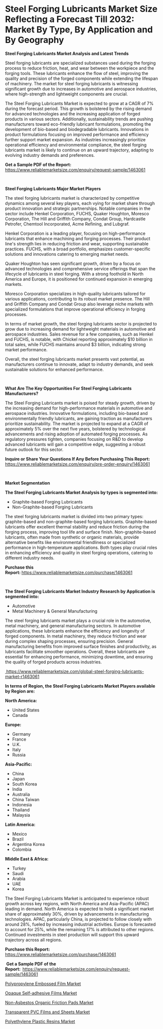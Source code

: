 <p><h1>Steel Forging Lubricants Market Size Reflecting a Forecast Till 2032: Market By Type, By Application and By Geography</h1></p><p><strong>Steel Forging Lubricants Market Analysis and Latest Trends</strong></p>
<p><p>Steel forging lubricants are specialized substances used during the forging process to reduce friction, heat, and wear between the workpiece and the forging tools. These lubricants enhance the flow of steel, improving the quality and precision of the forged components while extending the lifespan of machinery. The market for steel forging lubricants is witnessing significant growth due to increases in automotive and aerospace industries, where high-strength and lightweight components are crucial.</p><p>The Steel Forging Lubricants Market is expected to grow at a CAGR of 7% during the forecast period. This growth is bolstered by the rising demand for advanced technologies and the increasing application of forged products in various sectors. Additionally, sustainability trends are pushing manufacturers toward eco-friendly lubricant formulations, promoting the development of bio-based and biodegradable lubricants. Innovations in product formulations focusing on improved performance and efficiency further support market expansion. As industries increasingly prioritize operational efficiency and environmental compliance, the steel forging lubricants market is likely to continue on an upward trajectory, adapting to evolving industry demands and preferences.</p></p>
<p><strong>Get a Sample PDF of the Report:&nbsp;</strong> <a href="https://www.reliablemarketsize.com/enquiry/request-sample/1463061?utm_campaign=1131&utm_medium=2&utm_source=Github&utm_content=ia&utm_term=03042025&utm_id=steel-forging-lubricants">https://www.reliablemarketsize.com/enquiry/request-sample/1463061</a></p>
<p>&nbsp;</p>
<p><strong>Steel Forging Lubricants Major Market Players</strong></p>
<p><p>The steel forging lubricants market is characterized by competitive dynamics among several key players, each vying for market share through product innovation and strategic partnerships. Notable companies in the sector include Henkel Corporation, FUCHS, Quaker Houghton, Moresco Corporation, The Hill and Griffith Company, Condat Group, Hardcastle Petrofer, Chemtool Incorporated, Acme Refining, and Lubgraf.</p><p>Henkel Corporation is a leading player, focusing on high-performance lubricants that enhance machining and forging processes. Their product line's strength lies in reducing friction and wear, supporting sustainable practices. FUCHS, with a broad portfolio, emphasizes customer-specific solutions and innovations catering to emerging market needs.</p><p>Quaker Houghton has seen significant growth, driven by a focus on advanced technologies and comprehensive service offerings that span the lifecycle of lubricants in steel forging. With a strong foothold in North America and Europe, it is positioned for continued expansion in emerging markets.</p><p>Moresco Corporation specializes in high-quality lubricants tailored for various applications, contributing to its robust market presence. The Hill and Griffith Company and Condat Group also leverage niche markets with specialized formulations that improve operational efficiency in forging processes.</p><p>In terms of market growth, the steel forging lubricants sector is projected to grow due to increasing demand for lightweight materials in automotive and aerospace industries. Sales revenue for a few companies, such as Henkel and FUCHS, is notable, with Chickel reporting approximately $10 billion in total sales, while FUCHS maintains around $3 billion, indicating strong market performance.</p><p>Overall, the steel forging lubricants market presents vast potential, as manufacturers continue to innovate, adapt to industry demands, and seek sustainable solutions for enhanced performance.</p></p>
<p>&nbsp;</p>
<p><strong>What Are The Key Opportunities For Steel Forging Lubricants Manufacturers?</strong></p>
<p><p>The Steel Forging Lubricants market is poised for steady growth, driven by the increasing demand for high-performance materials in automotive and aerospace industries. Innovative formulations, including bio-based and environmentally friendly lubricants, are gaining traction as manufacturers prioritize sustainability. The market is projected to expand at a CAGR of approximately 5% over the next five years, bolstered by technological advancements and rising adoption of automated forging processes. As regulatory pressures tighten, companies focusing on R&D to develop advanced lubricants will gain a competitive edge, suggesting a robust future outlook for this sector.</p></p>
<p><strong>Inquire or Share Your Questions If Any Before Purchasing This Report:</strong> <a href="https://www.reliablemarketsize.com/enquiry/pre-order-enquiry/1463061?utm_campaign=1131&utm_medium=2&utm_source=Github&utm_content=ia&utm_term=03042025&utm_id=steel-forging-lubricants">https://www.reliablemarketsize.com/enquiry/pre-order-enquiry/1463061</a></p>
<p>&nbsp;</p>
<p><strong>Market Segmentation</strong></p>
<p><strong>The Steel Forging Lubricants Market Analysis by types is segmented into:</strong></p>
<p><ul><li>Graphite-based Forging Lubricants</li><li>Non-Graphite-based Forging Lubricants</li></ul></p>
<p><p>The steel forging lubricants market is divided into two primary types: graphite-based and non-graphite-based forging lubricants. Graphite-based lubricants offer excellent thermal stability and reduce friction during the forging process, improving tool life and surface finish. Non-graphite-based lubricants, often made from synthetic or organic materials, provide alternative benefits like environmental friendliness or specialized performance in high-temperature applications. Both types play crucial roles in enhancing efficiency and quality in steel forging operations, catering to different industry needs.</p></p>
<p><strong>Purchase this Report:&nbsp;</strong><a href="https://www.reliablemarketsize.com/purchase/1463061?utm_campaign=1131&utm_medium=2&utm_source=Github&utm_content=ia&utm_term=03042025&utm_id=steel-forging-lubricants">https://www.reliablemarketsize.com/purchase/1463061</a></p>
<p>&nbsp;</p>
<p><strong>The Steel Forging Lubricants Market Industry Research by Application is segmented into:</strong></p>
<p><ul><li>Automotive</li><li>Metal Machinery & General Manufacturing</li></ul></p>
<p><p>The steel forging lubricants market plays a crucial role in the automotive, metal machinery, and general manufacturing sectors. In automotive applications, these lubricants enhance the efficiency and longevity of forged components. In metal machinery, they reduce friction and wear during complex shaping processes, ensuring precision. General manufacturing benefits from improved surface finishes and productivity, as lubricants facilitate smoother operations. Overall, these lubricants are essential for enhancing performance, minimizing downtime, and ensuring the quality of forged products across industries.</p></p>
<p><a href="https://www.reliablemarketsize.com/global-steel-forging-lubricants-market-r1463061?utm_campaign=1131&utm_medium=2&utm_source=Github&utm_content=ia&utm_term=03042025&utm_id=steel-forging-lubricants">&nbsp;https://www.reliablemarketsize.com/global-steel-forging-lubricants-market-r1463061</a></p>
<p><strong>In terms of Region, the Steel Forging Lubricants Market Players available by Region are:</strong></p>
<p>
    <p> <strong> North America: </strong>
        <ul>
            <li>United States</li>
            <li>Canada</li>
        </ul>
        </p> 
    <p> <strong> Europe: </strong>
        <ul>
            <li>Germany</li>
            <li>France</li>
            <li>U.K.</li>
            <li>Italy</li>
            <li>Russia</li>
        </ul>
        </p> 
    <p> <strong> Asia-Pacific: </strong>
        <ul>
            <li>China</li>
            <li>Japan</li>
            <li>South Korea</li>
            <li>India</li>
            <li>Australia</li>
            <li>China Taiwan</li>
            <li>Indonesia</li>
            <li>Thailand</li>
            <li>Malaysia</li>
        </ul>
        </p> 
    <p> <strong> Latin America: </strong>
        <ul>
            <li>Mexico</li>
            <li>Brazil</li>
            <li>Argentina Korea</li>
            <li>Colombia</li>
        </ul>
        </p> 
    <p> <strong> Middle East & Africa: </strong>
        <ul>
            <li>Turkey</li>
            <li>Saudi</li>
            <li>Arabia</li>
            <li>UAE</li>
            <li>Korea</li>
        </ul>
    </p>
    </p>
<p><p>The Steel Forging Lubricants Market is anticipated to experience robust growth across key regions, with North America and Asia-Pacific (APAC) leading in demand. North America is expected to hold a significant market share of approximately 30%, driven by advancements in manufacturing technologies. APAC, particularly China, is projected to follow closely with around 28%, fueled by increasing industrial activities. Europe is forecasted to account for 25%, while the remaining 17% is attributed to other regions. Continued investments in steel production will support this upward trajectory across all regions.</p></p>
<p><strong>Purchase this Report: </strong><a href="https://www.reliablemarketsize.com/purchase/1463061?utm_campaign=1131&utm_medium=2&utm_source=Github&utm_content=ia&utm_term=03042025&utm_id=steel-forging-lubricants">https://www.reliablemarketsize.com/purchase/1463061</a></p>
<p>&nbsp;<strong>Get a Sample PDF of the Report:&nbsp;&nbsp;</strong><a href="https://www.reliablemarketsize.com/enquiry/request-sample/1463061?utm_campaign=1131&utm_medium=2&utm_source=Github&utm_content=ia&utm_term=03042025&utm_id=steel-forging-lubricants">https://www.reliablemarketsize.com/enquiry/request-sample/1463061</a></p>
<p><strong></strong></p>
<p><p><a href="https://github.com/leptouwrites/Market-Research-Report-List-1/blob/main/polypropylene-embossed-film-market.md?utm_campaign=1131&utm_medium=2&utm_source=Github&utm_content=ia&utm_term=03042025&utm_id=steel-forging-lubricants">Polypropylene Embossed Film Market</a></p><p><a href="https://github.com/sphaabrose/Market-Research-Report-List-1/blob/main/opaque-self-adhesive-films-market.md?utm_campaign=1131&utm_medium=2&utm_source=Github&utm_content=ia&utm_term=03042025&utm_id=steel-forging-lubricants">Opaque Self-adhesive Films Market</a></p><p><a href="https://github.com/colloerrinbp/Market-Research-Report-List-1/blob/main/non-asbestos-organic-friction-pads-market.md?utm_campaign=1131&utm_medium=2&utm_source=Github&utm_content=ia&utm_term=03042025&utm_id=steel-forging-lubricants">Non-Asbestos Organic Friction Pads Market</a></p><p><a href="https://github.com/etapaqanee/Market-Research-Report-List-1/blob/main/transparent-pvc-films-and-sheets-market.md?utm_campaign=1131&utm_medium=2&utm_source=Github&utm_content=ia&utm_term=03042025&utm_id=steel-forging-lubricants">Transparent PVC Films and Sheets Market</a></p><p><a href="https://github.com/bhatttutty2p/Market-Research-Report-List-1/blob/main/polyethylene-plastic-resins-market.md?utm_campaign=1131&utm_medium=2&utm_source=Github&utm_content=ia&utm_term=03042025&utm_id=steel-forging-lubricants">Polyethylene Plastic Resins Market</a></p></p>